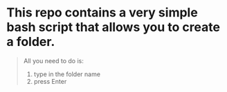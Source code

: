 # This repo contains a very simple bash script that allows you to create a folder.
> All you need to do is: 
> 1. type in the folder name 
> 2. press Enter